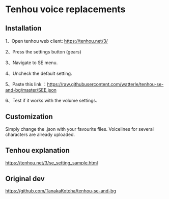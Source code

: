 # Tenhou voice replacements

## Installation

1、Open tenhou web client: https://tenhou.net/3/

2、Press the settings button (gears)

3、Navigate to SE menu.

4、Uncheck the default setting.

5、Paste this link ：https://raw.githubusercontent.com/watterle/tenhou-se-and-bg/master/SEE.json

6、Test if it works with the volume settings.


## Customization

Simply change the .json with your favourite files. Voicelines for several characters are already uploaded.

## Tenhou explanation

https://tenhou.net/3/se_setting_sample.html

## Original dev
https://github.com/TanakaKotoha/tenhou-se-and-bg
